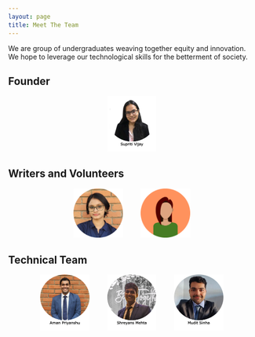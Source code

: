 ```yaml
---
layout: page
title: Meet The Team
---
```


We are group of undergraduates weaving together equity and innovation. We hope to leverage our technological skills for the betterment of society.

## Founder

<p align="center">
  <a href="https://supritivijay.github.io/"><img alt="Supriti" src="/assets/img/team/SupritiVijay.png" width="20%"></a>
</p>

## Writers and Volunteers

<p align="center">
  <a href="https://www.linkedin.com/in/swetha-vemulapalli-b8374524b/"><img alt="Swetha" src="/assets/img/team/Shwetha.png" width="20%"></a>
  &nbsp; &nbsp; &nbsp; &nbsp;
  <a href="https://www.linkedin.com/in/ayushmita-bhattacharya-51b76b254/"><img alt="Ayushmita" src="/assets/img/team/Ayushmita.png" width="20%"></a>
</p>

## Technical Team

<p align="center">
  <a href="https://amanpriyanshu.github.io/"><img alt="Aman" src="/assets/img/team/AmanPriyanshu.png" width="20%"></a>
&nbsp; &nbsp; &nbsp; &nbsp;
  <a href="https://www.linkedin.com/in/shreyans-mehta-01/"><img alt="Shreyans" src="/assets/img/team/ShreyansMehta.png" width="20%"></a>
&nbsp; &nbsp; &nbsp; &nbsp;
  <a href="https://www.linkedin.com/in/muditsinha01/"><img alt="Mudit" src="/assets/img/team/MuditSinha.png" width="20%"></a>
</p>

